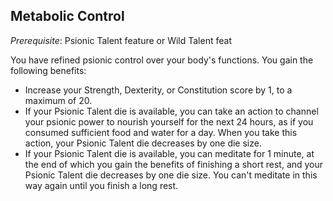 ## Metabolic Control
*Prerequisite*: Psionic Talent feature or Wild Talent feat

You have refined psionic control over your body's functions. You gain the following benefits:

* Increase your Strength, Dexterity, or Constitution score by 1, to a maximum of 20.
* If your Psionic Talent die is available, you can take an action to channel your psionic power to nourish yourself for the next 24 hours, as if you consumed sufficient food and water for a day. When you take this action, your Psionic Talent die decreases by one die size.
* If your Psionic Talent die is available, you can meditate for 1 minute, at the end of which you gain the benefits of finishing a short rest, and your Psionic Talent die decreases by one die size. You can't meditate in this way again until you finish a long rest.


